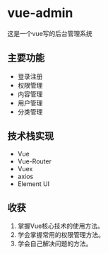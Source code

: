 # vue-admin
这是一个vue写的后台管理系统

## 主要功能
- 登录注册
- 权限管理
- 内容管理
- 用户管理
- 分类管理

## 技术栈实现
- Vue
- Vue-Router
- Vuex
- axios
- Element UI

## 收获

1. 掌握Vue核心技术的使用方法。
2. 学会掌握常用的权限管理方法。
3. 学会自己解决问题的方法。
